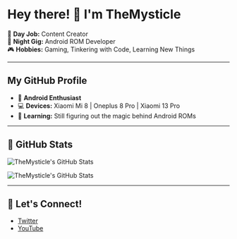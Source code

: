 # Hey there! 👋 I'm TheMysticle

🔧 **Day Job:** Content Creator  
🤖 **Night Gig:** Android ROM Developer  
🎮 **Hobbies:** Gaming, Tinkering with Code, Learning New Things

---

## My GitHub Profile

- 📱 **Android Enthusiast**
- 💻 **Devices:** Xiaomi Mi 8 | Oneplus 8 Pro | Xiaomi 13 Pro
- 🌱 **Learning:** Still figuring out the magic behind Android ROMs  

---

## 🌟 GitHub Stats

![TheMysticle's GitHub Stats](https://github-profile-summary-cards.vercel.app/api/cards/profile-details?username=TheMysticle&theme=radical)

![TheMysticle's GitHub Stats](https://github-profile-summary-cards.vercel.app/api/cards/stats?username=TheMysticle&theme=radical)

---

## 🔗 Let's Connect!

- [Twitter](https://x.com/TheMysticle)
- [YouTube](https://www.youtube.com/c/themysticle)
